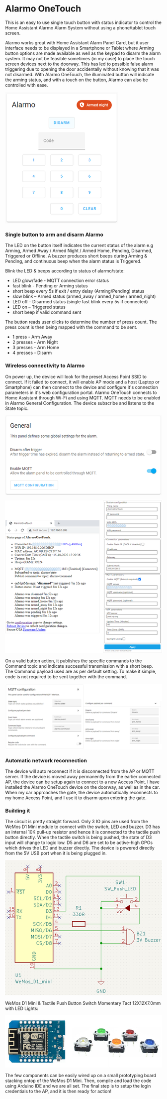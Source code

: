 # Alarmo OneTouch
This is an easy to use single touch button with status indicator to control the Home Assistant Alarmo Alarm System without using a phone/tablet touch screen.

Alarmo works great with Home Assistant Alarm Panel Card, but it user interface needs to be displayed in a Smartphone or Tablet where Arming button options are made available as well as the keypad to disarm the alarm system. It may not be feasible sometimes (in my case) to place the touch screen devices next to the doorway. This has led to possible false alarm triggering due to opening the door accidentally without knowing that it was not disarmed. With Alarmo OneTouch, the illuminated button will indicate the arming status, and with a touch on the button, Alarmo can also be controlled with ease.

![](https://raw.githubusercontent.com/vwdiy2u/AlarmoOnetouch/main/images/AlarmPanelCard.png)

### Single button to arm and disarm Alarmo

The LED on the button itself indicates the current status of the alarm e.g Arming, Armed Away / Armed Night / Armed Home, Pending, Disarmed, Triggered or Offline. A buzzer produces short beeps during Arming & Pending, and continuous beep when the alarm status is Triggered.

Blink the LED & beeps according to status of alarmo/state:
* LED glow/fade - MQTT connection error status
* fast blink - Pending or Arming status
* short beep every 5s if exit / entry delay (Arming/Pending) status
* slow blink – Armed status (armed_away / armed_home / armed_night)
* LED off – Disarmed status (single fast blink every 5s if connected)
* LED on – Triggered status
* short beep if valid command sent

The button reads user clicks to determine the number of press count. The press count is then being mapped with the command to be sent.
* 1 press - Arm Away 
* 2 presses - Arm Night 
* 3 presses - Arm Home 
* 4 presses - Disarm


### Wireless connectivity to Alarmo

On power up, the device will look for the preset Access Point SSID to connect. If it failed to connect, it will enable AP mode and a host (Laptop or Smartphone) can then connect to the device and configure it's connection parameters in it's web configuration portal.
Alarmo OneTouch connects to Home Assistant through Wi-Fi and using MQTT. MQTT needs to be enabled in Alarmo General Configuration. The device subscribe and listens to the State topic.

![](https://raw.githubusercontent.com/vwdiy2u/AlarmoOnetouch/main/images/Alarmo_enable_mqtt.png)

![](https://raw.githubusercontent.com/vwdiy2u/AlarmoOnetouch/main/images/Alarmo_http_webinterface.png)

On a valid button action, it publishes the specific commands to the Command topic and indicate successful transmission with a short beep. The Command payload used are as per default setting. To make it simple, code is not required to be sent together with the command.

![](https://raw.githubusercontent.com/vwdiy2u/AlarmoOnetouch/main/images/Alarmo_mqtt_config.png)

### Automatic network reconnection
The device will auto reconnect if it is disconnected from the AP or MQTT server. If the device is moved away permanently from the earlier connected AP, the device can be setup again to connect to a new Access Point. I have installed the Alarmo OneTouch device on the doorway, as well as in the car. When my car approaches the gate, the device automatically reconnects to my home Access Point, and I use it to disarm upon entering the gate.

### Building it
The circuit is pretty straight forward. Only 3 IO pins are used from the WeMos D1 Mini module to connect with the switch, LED and buzzer. D3 has an internal 10K pull-up resistor and hence it is connected to the tactile push button directly. When the tactile switch is being pushed, the state of D3 input will change to logic low. D5 and D6 are set to be active-high GPOs which drives the LED and buzzer directly. The device is powered directly from the 5V USB port when it is being plugged in.

![](https://raw.githubusercontent.com/vwdiy2u/AlarmoOnetouch/main/images/AlarmoOneTouchSch.png)

WeMos D1 Mini & Tactile Push Button Switch Momentary Tact 12X12X7.0mm with LED Lights:

![](https://raw.githubusercontent.com/vwdiy2u/AlarmoOnetouch/main/images/wemos_d1mini_tactile_switch_with_led.png)

The few components can be easily wired up on a small prototyping board stacking ontop of the WeMos D1 Mini. Then, compile and load the code using Arduino IDE and we are all set. The final step is to setup the login credentials to the AP, and it is then ready for action!
